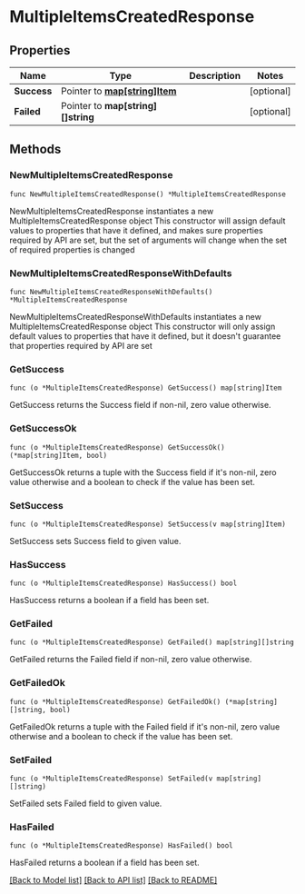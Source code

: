 # MultipleItemsCreatedResponse

## Properties

Name | Type | Description | Notes
------------ | ------------- | ------------- | -------------
**Success** | Pointer to [**map[string]Item**](Item.md) |  | [optional] 
**Failed** | Pointer to **map[string][]string** |  | [optional] 

## Methods

### NewMultipleItemsCreatedResponse

`func NewMultipleItemsCreatedResponse() *MultipleItemsCreatedResponse`

NewMultipleItemsCreatedResponse instantiates a new MultipleItemsCreatedResponse object
This constructor will assign default values to properties that have it defined,
and makes sure properties required by API are set, but the set of arguments
will change when the set of required properties is changed

### NewMultipleItemsCreatedResponseWithDefaults

`func NewMultipleItemsCreatedResponseWithDefaults() *MultipleItemsCreatedResponse`

NewMultipleItemsCreatedResponseWithDefaults instantiates a new MultipleItemsCreatedResponse object
This constructor will only assign default values to properties that have it defined,
but it doesn't guarantee that properties required by API are set

### GetSuccess

`func (o *MultipleItemsCreatedResponse) GetSuccess() map[string]Item`

GetSuccess returns the Success field if non-nil, zero value otherwise.

### GetSuccessOk

`func (o *MultipleItemsCreatedResponse) GetSuccessOk() (*map[string]Item, bool)`

GetSuccessOk returns a tuple with the Success field if it's non-nil, zero value otherwise
and a boolean to check if the value has been set.

### SetSuccess

`func (o *MultipleItemsCreatedResponse) SetSuccess(v map[string]Item)`

SetSuccess sets Success field to given value.

### HasSuccess

`func (o *MultipleItemsCreatedResponse) HasSuccess() bool`

HasSuccess returns a boolean if a field has been set.

### GetFailed

`func (o *MultipleItemsCreatedResponse) GetFailed() map[string][]string`

GetFailed returns the Failed field if non-nil, zero value otherwise.

### GetFailedOk

`func (o *MultipleItemsCreatedResponse) GetFailedOk() (*map[string][]string, bool)`

GetFailedOk returns a tuple with the Failed field if it's non-nil, zero value otherwise
and a boolean to check if the value has been set.

### SetFailed

`func (o *MultipleItemsCreatedResponse) SetFailed(v map[string][]string)`

SetFailed sets Failed field to given value.

### HasFailed

`func (o *MultipleItemsCreatedResponse) HasFailed() bool`

HasFailed returns a boolean if a field has been set.


[[Back to Model list]](../README.md#documentation-for-models) [[Back to API list]](../README.md#documentation-for-api-endpoints) [[Back to README]](../README.md)


